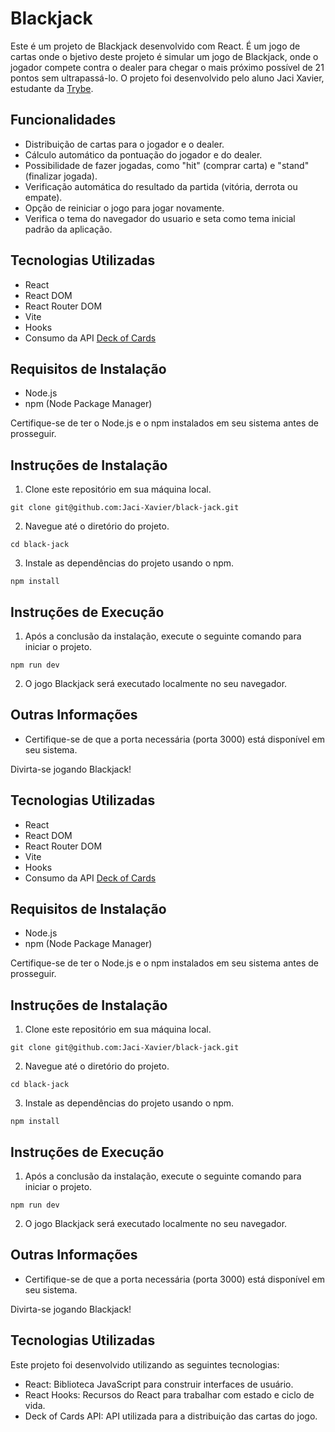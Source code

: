 # Blackjack

Este é um projeto de Blackjack desenvolvido com React. É um jogo de cartas onde o bjetivo deste projeto é simular um jogo de Blackjack, onde o jogador compete contra o dealer para chegar o mais próximo possível de 21 pontos sem ultrapassá-lo. O projeto foi desenvolvido pelo aluno Jaci Xavier, estudante da [Trybe](https://www.betrybe.com/).

## Funcionalidades

- Distribuição de cartas para o jogador e o dealer.
- Cálculo automático da pontuação do jogador e do dealer.
- Possibilidade de fazer jogadas, como "hit" (comprar carta) e "stand" (finalizar jogada).
- Verificação automática do resultado da partida (vitória, derrota ou empate).
- Opção de reiniciar o jogo para jogar novamente.
- Verifica o tema do navegador do usuario e seta como tema inicial padrão da aplicação.

## Tecnologias Utilizadas

- React
- React DOM
- React Router DOM
- Vite
- Hooks
- Consumo da API [Deck of Cards](https://deckofcardsapi.com/)

## Requisitos de Instalação

- Node.js
- npm (Node Package Manager)

Certifique-se de ter o Node.js e o npm instalados em seu sistema antes de prosseguir.

## Instruções de Instalação

1. Clone este repositório em sua máquina local.

`git clone git@github.com:Jaci-Xavier/black-jack.git`


2. Navegue até o diretório do projeto.

`cd black-jack`


3. Instale as dependências do projeto usando o npm.

`npm install`


## Instruções de Execução

1. Após a conclusão da instalação, execute o seguinte comando para iniciar o projeto.

`npm run dev`


2. O jogo Blackjack será executado localmente no seu navegador.

## Outras Informações

- Certifique-se de que a porta necessária (porta 3000) está disponível em seu sistema.


Divirta-se jogando Blackjack!









## Tecnologias Utilizadas

- React
- React DOM
- React Router DOM
- Vite
- Hooks
- Consumo da API [Deck of Cards](https://deckofcardsapi.com/)

## Requisitos de Instalação

- Node.js
- npm (Node Package Manager)

Certifique-se de ter o Node.js e o npm instalados em seu sistema antes de prosseguir.

## Instruções de Instalação

1. Clone este repositório em sua máquina local.

`git clone git@github.com:Jaci-Xavier/black-jack.git`


2. Navegue até o diretório do projeto.

`cd black-jack`


3. Instale as dependências do projeto usando o npm.

`npm install`


## Instruções de Execução

1. Após a conclusão da instalação, execute o seguinte comando para iniciar o projeto.

`npm run dev`


2. O jogo Blackjack será executado localmente no seu navegador.

## Outras Informações

- Certifique-se de que a porta necessária (porta 3000) está disponível em seu sistema.


Divirta-se jogando Blackjack!









## Tecnologias Utilizadas

Este projeto foi desenvolvido utilizando as seguintes tecnologias:

- React: Biblioteca JavaScript para construir interfaces de usuário.
- React Hooks: Recursos do React para trabalhar com estado e ciclo de vida.
- Deck of Cards API: API utilizada para a distribuição das cartas do jogo.
